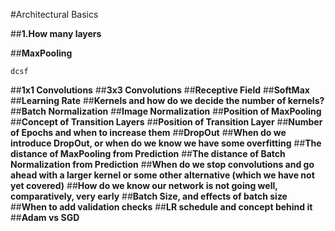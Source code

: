#Architectural Basics

##**1.How many layers**
           
    
           
##**MaxPooling**
    
    dcsf 
          
##**1x1 Convolutions**
##**3x3 Convolutions**
##**Receptive Field**
##**SoftMax**
##**Learning Rate**
##**Kernels and how do we decide the number of kernels?**
##**Batch Normalization**
##**Image Normalization**
##**Position of MaxPooling**
##**Concept of Transition Layers**
##**Position of Transition Layer**
##**Number of Epochs and when to increase them**
##**DropOut**
##**When do we introduce DropOut, or when do we know we have some overfitting**
##**The distance of MaxPooling from Prediction**
##**The distance of Batch Normalization from Prediction**
##**When do we stop convolutions and go ahead with a larger kernel or some other alternative (which we have not yet covered)**
##**How do we know our network is not going well, comparatively, very early**
##**Batch Size, and effects of batch size**
##**When to add validation checks**
##**LR schedule and concept behind it**
##**Adam vs SGD**
